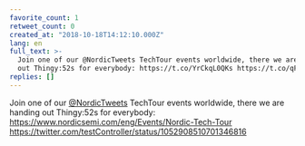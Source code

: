 ```yaml
---
favorite_count: 1
retweet_count: 0
created_at: "2018-10-18T14:12:10.000Z"
lang: en
full_text: >-
  Join one of our @NordicTweets TechTour events worldwide, there we are handing
  out Thingy:52s for everybody: https://t.co/YrCkqL0QKs https://t.co/qFE2on2eTp
replies: []
---
```


Join one of our [@NordicTweets](https://twitter.com/NordicTweets) TechTour
events worldwide, there we are handing out Thingy:52s for everybody:
<https://www.nordicsemi.com/eng/Events/Nordic-Tech-Tour>
<https://twitter.com/testController/status/1052908510701346816>
